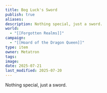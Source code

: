 ```yaml
---
title: Bog Luck's Sword
publish: true
aliases: 
description: Nothing special, just a sword.
world:
  - "[[Forgotten Realms]]"
campaign:
  - "[[Hoard of the Dragon Queen]]"
type: item
owner: Metatron
tags: 
image: 
date: 2025-07-21
last_modified: 2025-07-20
---
```

Nothing special, just a sword.